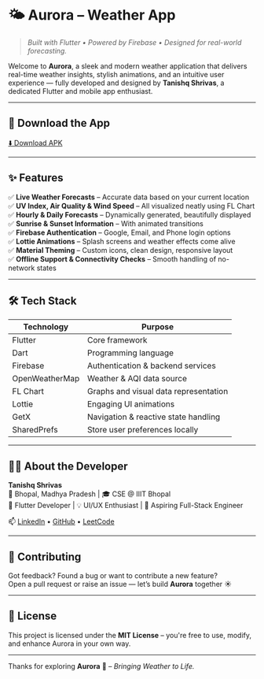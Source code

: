 # 🌤️ Aurora – Weather App

> *Built with Flutter • Powered by Firebase • Designed for real-world forecasting.*

Welcome to **Aurora**, a sleek and modern weather application that delivers real-time weather insights, stylish animations, and an intuitive user experience — fully developed and designed by **Tanishq Shrivas**, a dedicated Flutter and mobile app enthusiast.

---

## 📲 Download the App

[⬇️ Download APK](https://drive.google.com/file/d/1m7j2Od8rT8NKGlnC8HxdrwqFECF1Y_zX/view?usp=sharing)

---

## ✨ Features

✅ **Live Weather Forecasts** – Accurate data based on your current location  
✅ **UV Index, Air Quality & Wind Speed** – All visualized neatly using FL Chart  
✅ **Hourly & Daily Forecasts** – Dynamically generated, beautifully displayed  
✅ **Sunrise & Sunset Information** – With animated transitions  
✅ **Firebase Authentication** – Google, Email, and Phone login options  
✅ **Lottie Animations** – Splash screens and weather effects come alive  
✅ **Material Theming** – Custom icons, clean design, responsive layout  
✅ **Offline Support & Connectivity Checks** – Smooth handling of no-network states

---

## 🛠️ Tech Stack

| Technology     | Purpose                              |
|----------------|---------------------------------------|
| Flutter        | Core framework                        |
| Dart           | Programming language                  |
| Firebase       | Authentication & backend services     |
| OpenWeatherMap | Weather & AQI data source             |
| FL Chart       | Graphs and visual data representation |
| Lottie         | Engaging UI animations                |
| GetX           | Navigation & reactive state handling  |
| SharedPrefs    | Store user preferences locally        |

---

## 👨‍💻 About the Developer

**Tanishq Shrivas**  
📍 Bhopal, Madhya Pradesh | 🎓 CSE @ IIIT Bhopal  
💼 Flutter Developer | 💡 UI/UX Enthusiast | 🚀 Aspiring Full-Stack Engineer  

📫 [LinkedIn](https://www.linkedin.com/in/tanishq-shrivas-815927324/) • [GitHub](https://github.com/tanishqshrivas) • [LeetCode](https://leetcode.com/u/tanishq003/)

---

## 🤝 Contributing

Got feedback? Found a bug or want to contribute a new feature?  
Open a pull request or raise an issue — let’s build **Aurora** together ☀️

---

## 📃 License

This project is licensed under the **MIT License** – you're free to use, modify, and enhance Aurora in your own way.

---

Thanks for exploring **Aurora** 🌈 – *Bringing Weather to Life.*
